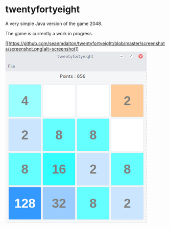 # twentyfortyeight
A very simple Java version of the game 2048. 

The game is currently a work in progress. 

[[https://github.com/seanmdalton/twentyfortyeight/blob/master/screenshots/screenshot.png|alt=screenshot]]
![alt tag](https://raw.githubusercontent.com/seanmdalton/twentyfortyeight/master/screenshots/screenshot.png)
